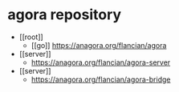 # agora repository

- [[root]]
  - [[go]] https://anagora.org/flancian/agora
- [[server]]
  - https://anagora.org/flancian/agora-server
- [[server]]
  - https://anagora.org/flancian/agora-bridge

